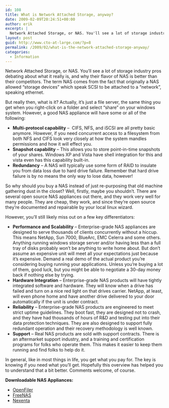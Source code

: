 ```yaml
---
id: 108
title: What is Network Attached Storage, anyway?
date: 2009-02-09T20:24:51+00:00
author: erik
excerpt: |
  Network Attached Storage, or NAS. You'll see a lot of storage industry pros debating about what it really is, and why their flavor of NAS is better than their competitors.The term NAS comes from the fact that originally a NAS allowed "storage devices" which speak SCSI to be attached to a "network", speaking ethernet. But really then, what is it?
layout: post
guid: http://www.cto-at-large.com/?p=8
permalink: /2009/02/what-is-the-network-attached-storage-anyway/
categories:
  - Information
---
```

Network Attached Storage, or NAS. You&#8217;ll see a lot of storage industry pros debating about what it really is, and why their flavor of NAS is better than their competitors. The term NAS comes from the fact that originally a NAS allowed &#8220;storage devices&#8221; which speak SCSI to be attached to a &#8220;network&#8221;, speaking ethernet.

But really then, what is it? Actually, it&#8217;s just a file server, the same thing you get when you right-click on a folder and select &#8220;share&#8221; on your windows system. However, a good NAS appliance will have some or all of the following:

  * **Multi-protocol capability** &#8211;  CIFS, NFS, and iSCSI are all pretty basic anymore. However, if you need concurrent access to a filesystem from both NFS and CIFS look very closely at how the system mandles permissions and how it will effect you.
  * **Snapshot capability** &#8211; This allows you to store point-in-time snapshots of your shares. Windows XP and Vista have shell integration for this and vista even has this capability built-in.
  * **Redundancy** &#8211; A NAS will typically use some form of RAID to insulate you from data loss due to hard drive failure. Remember that hard drive failure is by no means the only way to lose data, however!

So why should you buy a NAS instead of just re-purposing that old machine gathering dust in the closet? Well, firstly, maybe you shouldn&#8217;t. There are several open source NAS appliances out there, and they work very well for many people. They are cheap, they work, and since they&#8217;re open source they&#8217;re documented and repairable by your local linux wizard.

However, you&#8217;ll still likely miss out on a few key differentiators:

  * **Performance and Scalability** &#8211; Enterprise-grade NAS appliances are designed to serve thousands of clients concurrently without a hiccup. This means NetApp, Sun 7000, BlueArc, EMC Celerra and some others. Anything running windows storage server and/or having less than a full tray of disks probably won&#8217;t be anything to write home about. But don&#8217;t assume an expensive unit will meet all your expectations just because it&#8217;s expensive. Demand a real demo of the actual product you&#8217;re considering buying running your applications. Unless you&#8217;re buying a lot of them, good luck, but you might be able to negotiate a 30-day money back if nothing else by trying.
  * **Hardware Integration** &#8211; Enterprise-grade NAS products will have tightly integrated software and hardware. They will know when a drive has failed and turn on a nice red light on that drives carrier. NetApp, at least, will even phone home and have another drive delivered to your door automatically if the unit is under contract.
  * **Reliability** &#8211; Enterprise-grade NAS products are engineered to meet strict uptime guidelines. They boot fast, they are designed not to crash, and they have had thousands of hours of R&D and testing put into their data protection techniques. They are also designed to support fully redundant operation and their recovery methodology is well known.
  * **Support** &#8211; Real NAS products are sold with support contracts. There is an aftermarket support industry, and a training and certification programs for folks who operate them. This makes it easier to keep them running and find folks to help do it.

In general, like in most things in life, you get what you pay for. The key is knowing if you need what you&#8217;ll get. Hopefully this overview has helped you to understand that a bit better. Comments welcome, of course.

**Downloadable NAS Appliances:**

  * [OpenFiler](http://www.openfiler.com/ "http://www.openfiler.com/")
  * [FreeNAS](http://www.freenas.org/ "http://www.freenas.org/")
  * [Nexenta](http://www.nexenta.com/ "http://www.nexenta.com/")